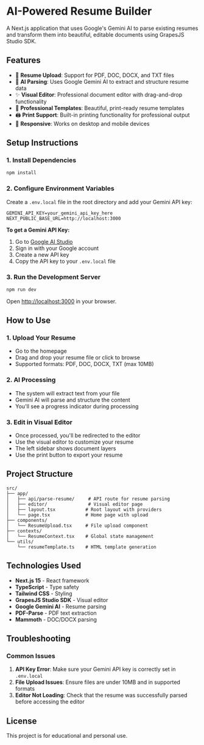 # AI-Powered Resume Builder

A Next.js application that uses Google's Gemini AI to parse existing resumes and transform them into beautiful, editable documents using GrapesJS Studio SDK.

## Features

- 📄 **Resume Upload**: Support for PDF, DOC, DOCX, and TXT files
- 🤖 **AI Parsing**: Uses Google Gemini AI to extract and structure resume data
- ✨ **Visual Editor**: Professional document editor with drag-and-drop functionality
- 🎨 **Professional Templates**: Beautiful, print-ready resume templates
- 🖨️ **Print Support**: Built-in printing functionality for professional output
- 📱 **Responsive**: Works on desktop and mobile devices

## Setup Instructions

### 1. Install Dependencies

```bash
npm install
```

### 2. Configure Environment Variables

Create a `.env.local` file in the root directory and add your Gemini API key:

```env
GEMINI_API_KEY=your_gemini_api_key_here
NEXT_PUBLIC_BASE_URL=http://localhost:3000
```

**To get a Gemini API Key:**
1. Go to [Google AI Studio](https://aistudio.google.com/app/apikey)
2. Sign in with your Google account
3. Create a new API key
4. Copy the API key to your `.env.local` file

### 3. Run the Development Server

```bash
npm run dev
```

Open [http://localhost:3000](http://localhost:3000) in your browser.

## How to Use

### 1. Upload Your Resume
- Go to the homepage
- Drag and drop your resume file or click to browse
- Supported formats: PDF, DOC, DOCX, TXT (max 10MB)

### 2. AI Processing
- The system will extract text from your file
- Gemini AI will parse and structure the content
- You'll see a progress indicator during processing

### 3. Edit in Visual Editor
- Once processed, you'll be redirected to the editor
- Use the visual editor to customize your resume
- The left sidebar shows document layers
- Use the print button to export your resume

## Project Structure

```
src/
├── app/
│   ├── api/parse-resume/     # API route for resume parsing
│   ├── editor/               # Visual editor page
│   ├── layout.tsx           # Root layout with providers
│   └── page.tsx             # Home page with upload
├── components/
│   └── ResumeUpload.tsx     # File upload component
├── contexts/
│   └── ResumeContext.tsx    # Global state management
└── utils/
    └── resumeTemplate.ts    # HTML template generation
```

## Technologies Used

- **Next.js 15** - React framework
- **TypeScript** - Type safety
- **Tailwind CSS** - Styling
- **GrapesJS Studio SDK** - Visual editor
- **Google Gemini AI** - Resume parsing
- **PDF-Parse** - PDF text extraction
- **Mammoth** - DOC/DOCX parsing

## Troubleshooting

### Common Issues

1. **API Key Error**: Make sure your Gemini API key is correctly set in `.env.local`
2. **File Upload Issues**: Ensure files are under 10MB and in supported formats
3. **Editor Not Loading**: Check that the resume was successfully parsed before accessing the editor

## License

This project is for educational and personal use.
